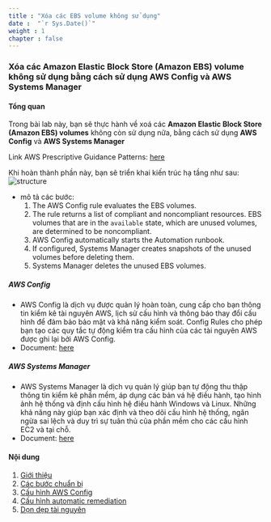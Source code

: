 ```yaml
---
title : "Xóa các EBS volume không sử dụng"
date :  "`r Sys.Date()`" 
weight : 1 
chapter : false
---
```


### Xóa các Amazon Elastic Block Store (Amazon EBS) volume không sử dụng bằng cách sử dụng AWS Config và AWS Systems Manager

#### Tổng quan

Trong bài lab này, bạn sẽ thực hành về xoá các <b>Amazon Elastic Block Store (Amazon EBS) volumes</b> không còn sử dụng nữa, bằng cách sử dụng <b>AWS Config</b> và <b>AWS Systems Manager</b>

Link AWS Prescriptive Guidance Patterns: [here](https://docs.aws.amazon.com/prescriptive-guidance/latest/patterns/delete-unused-amazon-elastic-block-store-amazon-ebs-volumes-by-using-aws-config-and-aws-systems-manager.html)

Khi hoàn thành phần này, bạn sẽ triển khai kiến trúc hạ tầng như sau:
![structure](/images/1/design.png)

- mô tả các bước:
    1. The AWS Config rule evaluates the EBS volumes.
    2. The rule returns a list of compliant and noncompliant resources. EBS volumes that are in the `available` state, which are unused volumes, are determined to be noncompliant.
    3. AWS Config automatically starts the Automation runbook.
    4. If configured, Systems Manager creates snapshots of the unused volumes before deleting them.
    5. Systems Manager deletes the unused EBS volumes.


##### AWS Config
- AWS Config là dịch vụ được quản lý hoàn toàn, cung cấp cho bạn thông tin kiểm kê tài nguyên AWS, lịch sử cấu hình và thông báo thay đổi cấu hình để đảm bảo bảo mật và khả năng kiểm soát. Config Rules cho phép bạn tạo các quy tắc tự động kiểm tra cấu hình của các tài nguyên AWS được ghi lại bởi AWS Config.
- Document: [here](https://aws.amazon.com/vi/config)

##### AWS Systems Manager
- AWS Systems Manager là dịch vụ quản lý giúp bạn tự động thu thập thông tin kiểm kê phần mềm, áp dụng các bản vá hệ điều hành, tạo hình ảnh hệ thống và định cấu hình hệ điều hành Windows và Linux. Những khả năng này giúp bạn xác định và theo dõi cấu hình hệ thống, ngăn ngừa sai lệch và duy trì sự tuân thủ của phần mềm cho các cấu hình EC2 và tại chỗ.
- Document: [here](https://aws.amazon.com/vi/systems-manager)

#### Nội dung

1. [Giới thiệu](1-introduce/)
2. [Các bước chuẩn bị](2-Preparation/)
3. [Cấu hình AWS Config](3-ConfigureAWSConfig/) 
4. [Cấu hình automatic remediation](4-ConfigureAutomationRemediation/)
5. [Dọn dẹp tài nguyên](5-CleanUp/)
